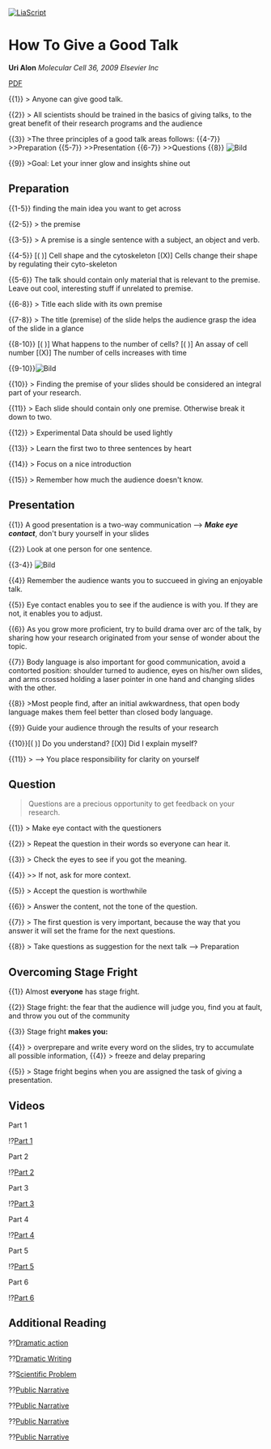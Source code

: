 <!--

author:   Dr. Mark Jacob, Maximilian Dörnbrack
email:
version:  1.0.0
language: de
narrator: Deutsch Female
comment: Impactful English Presentations
mode: presentation
-->

[![LiaScript](https://raw.githubusercontent.com/LiaScript/LiaScript/master/badges/course.svg)](https://liascript.github.io/course/?https://raw.githubusercontent.com/madoer/SciPres/main/urialon.md#2)

# How To Give a Good Talk
**Uri Alon**
*Molecular Cell 36, 2009 Elsevier Inc*

[PDF](https://www.cell.com/action/showPdf?pii=S1097-2765%2809%2900742-4)


{{1}} > Anyone can give good talk.

{{2}} > All scientists should be trained in the basics of giving talks, to the great benefit of their research programs and the audience

{{3}} >The three principles of a good talk areas follows:
{{4-7}} >>Preparation
{{5-7}} >>Presentation
{{6-7}} >>Questions
{{8}} ![Bild](https://ars.els-cdn.com/content/image/1-s2.0-S1097276509007424-gr1.jpg)

{{9}} >Goal: Let your inner glow and insights shine out

## Preparation

{{1-5}}  finding the main idea you want to get across

{{2-5}} > the premise

{{3-5}} > A premise is a single sentence with a subject, an object and verb.

{{4-5}} [( )] Cell shape and the cytoskeleton
        [(X)] Cells change their shape by regulating their cyto-skeleton

{{5-6}} The talk should contain only material that is relevant to the premise. Leave out cool, interesting stuff if unrelated to premise.

{{6-8}} > Title each slide with its own premise

{{7-8}} > The title (premise) of the slide helps the audience grasp the idea of the slide in a glance

{{8-10}} [( )] What happens to the number of cells?
         [( )] An assay of cell number
         [(X)] The number of cells increases with time

{{9-10}}![Bild](https://ars.els-cdn.com/content/image/1-s2.0-S1097276509007424-gr2.jpg)

{{10}} > Finding the premise of your slides should be considered an integral part of your research.

{{11}} > Each slide should contain only one premise. Otherwise break it down to two.

{{12}} > Experimental Data should be used lightly

{{13}} > Learn the first two to three sentences by heart

{{14}} > Focus on a nice introduction

{{15}} > Remember how much the audience doesn't know.

## Presentation

{{1}} A good presentation is a two-way communication --> ***Make eye contact***, don't bury yourself in your slides

{{2}} Look at one person for one sentence.

{{3-4}} ![Bild](https://ars.els-cdn.com/content/image/1-s2.0-S1097276509007424-gr3.jpg)

{{4}} Remember the audience wants you to succueed in giving an enjoyable talk.

{{5}} Eye contact enables you to see if the audience is with you. If they are not, it enables you to adjust.

{{6}} As you grow more proficient, try to build drama over arc of the talk, by sharing how your research originated from your sense of wonder about the topic.

{{7}} Body language is also important for good communication, avoid a contorted position:
       shoulder turned to audience, eyes on his/her own slides, and arms crossed holding a laser pointer in one hand and changing slides with the other.

{{8}} >Most people find, after an initial awkwardness, that open body language makes them feel better than closed body language.

{{9}} Guide your audience through the results of your research

{{10}}[( )] Do you understand?
      [(X)] Did I explain myself?

{{11}} > --> You place responsibility for clarity on yourself

## Question

> Questions are a precious opportunity to get feedback on your research.

{{1}} > Make eye contact with the questioners

{{2}} > Repeat the question in their words so everyone can hear it.

{{3}} > Check the eyes to see if you got the meaning.

{{4}} >> If not, ask for more context.

{{5}} > Accept the question is worthwhile

{{6}} > Answer the content, not the tone of the question.


{{7}} > The first question is very important, because the way that you answer it will set the frame for the next questions.

{{8}} > Take questions as suggestion for the next talk --> Preparation

## Overcoming Stage Fright

{{1}} Almost **everyone** has stage fright.

{{2}} Stage fright: the fear that the audience will judge you, find you at fault, and throw you out of the community

{{3}} Stage fright **makes you:**

{{4}} > overprepare and write every word on the slides, try to accumulate all possible information,
{{4}} > freeze and delay preparing

{{5}} > Stage fright begins when you are assigned the task of giving a presentation.


## Videos

Part 1

!?[Part 1](https://www.youtube.com/watch?v=5OFAhBw0OXs)

Part 2

!?[Part 2](https://www.youtube.com/watch?v=Fg_Bn8k0uaQ)

Part 3

!?[Part 3](https://www.youtube.com/watch?v=zYsHxNiPg7M)

Part 4

!?[Part 4](https://www.youtube.com/watch?v=OhnSSjQCm4c)

Part 5

!?[Part 5](https://www.youtube.com/watch?v=FYkdzZgCX4M)

Part 6

!?[Part 6](https://www.youtube.com/watch?v=y-fhwNa7fnQ)


## Additional Reading

??[Dramatic action](https://journals.plos.org/plosone/article?id=10.1371/journal.pone.0193404)

??[Dramatic Writing](https://archive.org/details/dli.bengal.10689.12919/page/n11/mode/2up)

??[Scientific Problem](https://www.cell.com/action/showPdf?pii=S1097-2765%2809%2900641-8)

??[Public Narrative](https://www.youtube.com/watch?v=r1Z2Rog--P8&list=PLaT8gjnOmQl2fjCj76sAH1jXwKtlASzjN)

??[Public Narrative](https://www.google.com/url?sa=t&rct=j&q=&esrc=s&source=web&cd=&cad=rja&uact=8&ved=2ahUKEwiaw-WYidz1AhUSH-wKHZm7DxMQFnoECAoQAQ&url=https%3A%2F%2Fdash.harvard.edu%2Fbitstream%2Fhandle%2F1%2F30760283%2FPublic-Narrative-Worksheet-Fall-2013-.pdf&usg=AOvVaw1mtQs0b96Q0GvX425Tj9Jb)

??[Public Narrative](https://www.youtube.com/watch?v=g7CW_10C7lQ)

??[Public Narrative](https://dash.harvard.edu/bitstream/handle/1/29314925/Public_Narrative_Collective_Action_and_Power.pdf)
